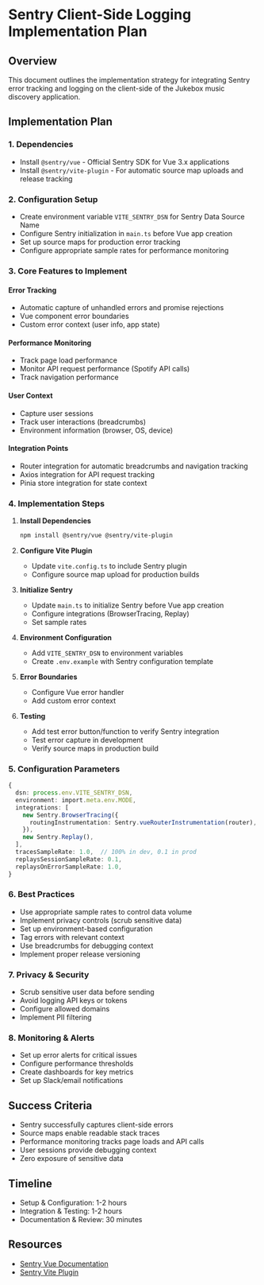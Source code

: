 # Sentry Client-Side Logging Implementation Plan

## Overview
This document outlines the implementation strategy for integrating Sentry error tracking and logging on the client-side of the Jukebox music discovery application.

## Implementation Plan

### 1. Dependencies
- Install `@sentry/vue` - Official Sentry SDK for Vue 3.x applications
- Install `@sentry/vite-plugin` - For automatic source map uploads and release tracking

### 2. Configuration Setup
- Create environment variable `VITE_SENTRY_DSN` for Sentry Data Source Name
- Configure Sentry initialization in `main.ts` before Vue app creation
- Set up source maps for production error tracking
- Configure appropriate sample rates for performance monitoring

### 3. Core Features to Implement

#### Error Tracking
- Automatic capture of unhandled errors and promise rejections
- Vue component error boundaries
- Custom error context (user info, app state)

#### Performance Monitoring
- Track page load performance
- Monitor API request performance (Spotify API calls)
- Track navigation performance

#### User Context
- Capture user sessions
- Track user interactions (breadcrumbs)
- Environment information (browser, OS, device)

#### Integration Points
- Router integration for automatic breadcrumbs and navigation tracking
- Axios integration for API request tracking
- Pinia store integration for state context

### 4. Implementation Steps

1. **Install Dependencies**
   ```bash
   npm install @sentry/vue @sentry/vite-plugin
   ```

2. **Configure Vite Plugin**
   - Update `vite.config.ts` to include Sentry plugin
   - Configure source map upload for production builds

3. **Initialize Sentry**
   - Update `main.ts` to initialize Sentry before Vue app creation
   - Configure integrations (BrowserTracing, Replay)
   - Set sample rates

4. **Environment Configuration**
   - Add `VITE_SENTRY_DSN` to environment variables
   - Create `.env.example` with Sentry configuration template

5. **Error Boundaries**
   - Configure Vue error handler
   - Add custom error context

6. **Testing**
   - Add test error button/function to verify Sentry integration
   - Test error capture in development
   - Verify source maps in production build

### 5. Configuration Parameters

```typescript
{
  dsn: process.env.VITE_SENTRY_DSN,
  environment: import.meta.env.MODE,
  integrations: [
    new Sentry.BrowserTracing({
      routingInstrumentation: Sentry.vueRouterInstrumentation(router),
    }),
    new Sentry.Replay(),
  ],
  tracesSampleRate: 1.0,  // 100% in dev, 0.1 in prod
  replaysSessionSampleRate: 0.1,
  replaysOnErrorSampleRate: 1.0,
}
```

### 6. Best Practices
- Use appropriate sample rates to control data volume
- Implement privacy controls (scrub sensitive data)
- Set up environment-based configuration
- Tag errors with relevant context
- Use breadcrumbs for debugging context
- Implement proper release versioning

### 7. Privacy & Security
- Scrub sensitive user data before sending
- Avoid logging API keys or tokens
- Configure allowed domains
- Implement PII filtering

### 8. Monitoring & Alerts
- Set up error alerts for critical issues
- Configure performance thresholds
- Create dashboards for key metrics
- Set up Slack/email notifications

## Success Criteria
- Sentry successfully captures client-side errors
- Source maps enable readable stack traces
- Performance monitoring tracks page loads and API calls
- User sessions provide debugging context
- Zero exposure of sensitive data

## Timeline
- Setup & Configuration: 1-2 hours
- Integration & Testing: 1-2 hours
- Documentation & Review: 30 minutes

## Resources
- [Sentry Vue Documentation](https://docs.sentry.io/platforms/javascript/guides/vue/)
- [Sentry Vite Plugin](https://docs.sentry.io/platforms/javascript/guides/vue/sourcemaps/uploading/vite/)
